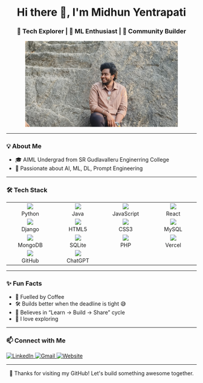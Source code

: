 <!-- Fancy Header with Emojis -->
<h1 align="center">Hi there 👋, I'm Midhun Yentrapati</h1>
<h3 align="center">🚀 Tech Explorer | 🧠 ML Enthusiast | 🎯 Community Builder</h3>

<p align="center">
  <img src="assets/banner.png" alt="It's me" width="80%" height = "50%"/>
</p>

---

### 💡 About Me

- 🎓 AIML Undergrad from SR Gudlavalleru Enginerring College  
- 🧠 Passionate about AI, ML, DL, Prompt Engineering 

---


### 🛠️ Tech Stack

<table align="center">
  <tr>
    <td align="center" width="120">
      <img src="https://img.icons8.com/color/96/000000/python--v1.png" width="50"/><br>Python
    </td>
    <td align="center" width="120">
      <img src="https://img.icons8.com/color/96/000000/java-coffee-cup-logo--v1.png" width="50"/><br>Java
    </td>
    <td align="center" width="120">
      <img src="https://img.icons8.com/color/96/000000/javascript--v1.png" width="50"/><br>JavaScript
    </td>
    <td align="center" width="120">
      <img src="https://img.icons8.com/color/96/000000/react-native.png" width="50"/><br>React
    </td>
  </tr>
  <tr>
    <td align="center" width="120">
      <img src="https://img.icons8.com/color/96/000000/django.png" width="50"/><br>Django
    </td>
    <td align="center" width="120">
      <img src="https://img.icons8.com/color/96/000000/html-5--v1.png" width="50"/><br>HTML5
    </td>
    <td align="center" width="120">
      <img src="https://img.icons8.com/color/96/000000/css3.png" width="50"/><br>CSS3
    </td>
    <td align="center" width="120">
      <img src="https://img.icons8.com/fluency/96/000000/mysql-logo.png" width="50"/><br>MySQL
    </td>
  </tr>
  <tr>
    <td align="center" width="120">
      <img src="https://img.icons8.com/external-tal-revivo-color-tal-revivo/96/000000/external-mongodb-a-cross-platform-document-oriented-database-program-logo-color-tal-revivo.png" width="50"/><br>MongoDB
    </td>
    <td align="center" width="120">
      <img src="https://img.icons8.com/ios-filled/96/4D4D4D/sqlite.png" width="50"/><br>SQLite
    </td>
    <td align="center" width="120">
      <img src="https://img.icons8.com/offices/96/000000/php-logo.png" width="50"/><br>PHP
    </td>
    <td align="center" width="120">
      <img src="https://img.icons8.com/color/96/000000/vercel.png" width="50"/><br>Vercel
    </td>
  </tr>
  <tr>
    <td align="center" width="120">
      <img src="https://img.icons8.com/glyph-neue/96/ffffff/github.png" width="50"/><br>GitHub
    </td>
    <td align="center" width="120">
      <img src="https://img.icons8.com/external-tal-revivo-filled-tal-revivo/96/ffffff/external-chatgpt-openai-artificial-intelligence-chatbot-logo-filled-tal-revivo.png" width="50"/><br>ChatGPT
    </td>
  </tr>
</table>

---

### ✨ Fun Facts

- 🧃 Fuelled by Coffee
- 🛠️ Builds better when the deadline is tight 😅
- 🧠 Believes in “Learn → Build → Share” cycle
- 💬 I love exploring

---

### 📫 Connect with Me

<p>
  <a href="https://linkedin.com/in/midhunyentrapati" target="_blank">
    <img alt="LinkedIn" src="https://img.shields.io/badge/-LinkedIn-0077B5?logo=linkedin&logoColor=white" />
  </a>
  <a href="midhunyentrapati@gmail.com">
    <img alt="Gmail" src="https://img.shields.io/badge/-Gmail-D14836?logo=gmail&logoColor=white" />
  </a>
  <a href="https://yourportfolio.com">
    <img alt="Website" src="https://img.shields.io/badge/-Portfolio-000?logo=vercel&logoColor=white" />
  </a>
</p>

---

<p align="center">💖 Thanks for visiting my GitHub! Let's build something awesome together.</p>
